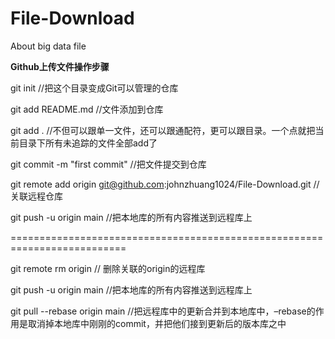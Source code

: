 # File-Download
About big data file

**Github上传文件操作步骤**

git init //把这个目录变成Git可以管理的仓库

git add README.md //文件添加到仓库

git add . //不但可以跟单一文件，还可以跟通配符，更可以跟目录。一个点就把当前目录下所有未追踪的文件全部add了 

git commit -m "first commit" //把文件提交到仓库

git remote add origin git@github.com:johnzhuang1024/File-Download.git //关联远程仓库

git push -u origin main //把本地库的所有内容推送到远程库上

==========================================================================

git remote rm origin // 删除关联的origin的远程库

git push -u origin main //把本地库的所有内容推送到远程库上

git pull --rebase origin main //把远程库中的更新合并到本地库中，–rebase的作用是取消掉本地库中刚刚的commit，并把他们接到更新后的版本库之中
